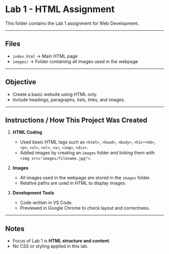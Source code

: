 # Lab 1 - HTML Assignment

This folder contains the Lab 1 assignment for Web Development.

---

## Files

- `index.html` → Main HTML page
- `images/` → Folder containing all images used in the webpage

---

## Objective

- Create a basic website using HTML only.
- Include headings, paragraphs, lists, links, and images.

---

## Instructions / How This Project Was Created

1. **HTML Coding**  
   - Used basic HTML tags such as `<html>`, `<head>`, `<body>`, `<h1>`–`<h6>`, `<p>`, `<ul>`, `<ol>`, `<a>`, `<img>`, `<div>`.  
   - Added images by creating an `images` folder and linking them with `<img src="images/filename.jpg">`.

2. **Images**  
   - All images used in the webpage are stored in the `images` folder.  
   - Relative paths are used in HTML to display images.

3. **Development Tools**  
   - Code written in VS Code.  
   - Previewed in Google Chrome to check layout and correctness.

---

## Notes

- Focus of Lab 1 is **HTML structure and content**.  
- No CSS or styling applied in this lab.
